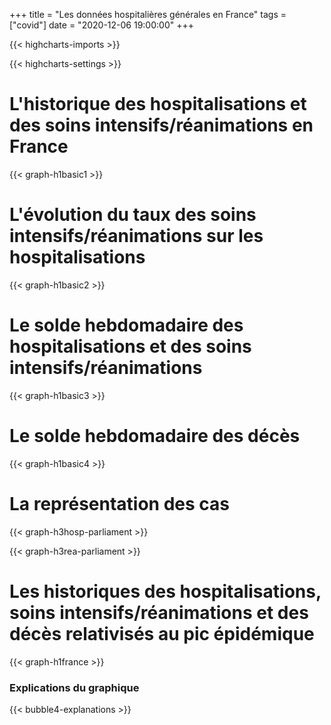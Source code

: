 +++
title = "Les données hospitalières générales en France"
tags = ["covid"]
date = "2020-12-06 19:00:00"
+++


{{< highcharts-imports >}}

{{< highcharts-settings >}}

# L'historique des hospitalisations et des soins intensifs/réanimations en France

{{< graph-h1basic1 >}}

# L'évolution du taux des soins intensifs/réanimations sur les hospitalisations

{{< graph-h1basic2 >}}

# Le solde hebdomadaire des hospitalisations et des soins intensifs/réanimations

{{< graph-h1basic3 >}}

# Le solde hebdomadaire des décès

{{< graph-h1basic4 >}}

# La représentation des cas

{{< graph-h3hosp-parliament >}}

{{< graph-h3rea-parliament >}}

# Les historiques des hospitalisations, soins intensifs/réanimations et des décès relativisés au pic épidémique

{{< graph-h1france >}}

### Explications du graphique <a name="explications"></a>

{{< bubble4-explanations >}}